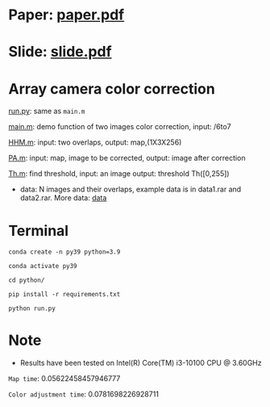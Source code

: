 # Paper: [paper.pdf](paper_and_slide/paper.pdf)
# Slide: [slide.pdf](paper_and_slide/slide.pdf)

# Array camera color correction
[run.py](python/run.py): same as `main.m`

[main.m](matlab/main.m):   demo function of two images color correction, input: /6to7

[HHM.m](matlab/HHM.m):    input: two overlaps, output: map,(1X3X256)

[PA.m](matlab/PA.m):    input: map, image to be corrected, output: image after correction

[Th.m](matlab/Th.m):   find threshold, input: an image   output: threshold Th([0,255])

- data: N images and their overlaps, example data is in data1.rar and data2.rar. More data: [data](https://www.mediafire.com/file/3e7x9maa2u3wwen/utf-8%2527_%2527data110.rar/file)

# Terminal
```
conda create -n py39 python=3.9
```
```
conda activate py39
```
```
cd python/
```
```
pip install -r requirements.txt
```
```
python run.py
```
# Note
- Results have been tested on Intel(R) Core(TM) i3-10100 CPU @ 3.60GHz

`Map time`:  0.05622458457946777

`Color adjustment time`:  0.0781698226928711
